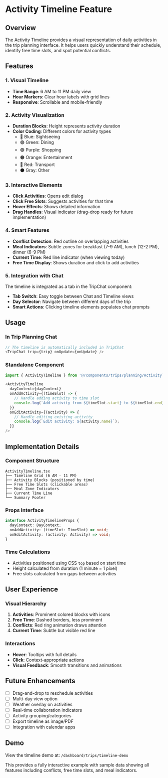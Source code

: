 # Activity Timeline Feature

## Overview
The Activity Timeline provides a visual representation of daily activities in the trip planning interface. It helps users quickly understand their schedule, identify free time slots, and spot potential conflicts.

## Features

### 1. Visual Timeline
- **Time Range**: 6 AM to 11 PM daily view
- **Hour Markers**: Clear hour labels with grid lines
- **Responsive**: Scrollable and mobile-friendly

### 2. Activity Visualization
- **Duration Blocks**: Height represents activity duration
- **Color Coding**: Different colors for activity types
  - 🔵 Blue: Sightseeing
  - 🟢 Green: Dining  
  - 🟣 Purple: Shopping
  - 🟠 Orange: Entertainment
  - 🔴 Red: Transport
  - ⚫ Gray: Other

### 3. Interactive Elements
- **Click Activities**: Opens edit dialog
- **Click Free Slots**: Suggests activities for that time
- **Hover Effects**: Shows detailed information
- **Drag Handles**: Visual indicator (drag-drop ready for future implementation)

### 4. Smart Features
- **Conflict Detection**: Red outline on overlapping activities
- **Meal Indicators**: Subtle zones for breakfast (7-9 AM), lunch (12-2 PM), dinner (6-9 PM)
- **Current Time**: Red line indicator (when viewing today)
- **Free Time Display**: Shows duration and click to add activities

### 5. Integration with Chat
The timeline is integrated as a tab in the TripChat component:
- **Tab Switch**: Easy toggle between Chat and Timeline views
- **Day Selector**: Navigate between different days of the trip
- **Smart Actions**: Clicking timeline elements populates chat prompts

## Usage

### In Trip Planning Chat
```typescript
// The timeline is automatically included in TripChat
<TripChat trip={trip} onUpdate={onUpdate} />
```

### Standalone Component
```typescript
import { ActivityTimeline } from '@/components/trips/planning/ActivityTimeline';

<ActivityTimeline
  dayContext={dayContext}
  onAddActivity={(timeSlot) => {
    // Handle adding activity to time slot
    console.log(`Add activity from ${timeSlot.start} to ${timeSlot.end}`);
  }}
  onEditActivity={(activity) => {
    // Handle editing existing activity
    console.log(`Edit activity: ${activity.name}`);
  }}
/>
```

## Implementation Details

### Component Structure
```
ActivityTimeline.tsx
├── Timeline Grid (6 AM - 11 PM)
├── Activity Blocks (positioned by time)
├── Free Time Slots (clickable areas)
├── Meal Zone Indicators
├── Current Time Line
└── Summary Footer
```

### Props Interface
```typescript
interface ActivityTimelineProps {
  dayContext: DayContext;
  onAddActivity: (timeSlot: TimeSlot) => void;
  onEditActivity: (activity: Activity) => void;
}
```

### Time Calculations
- Activities positioned using CSS `top` based on start time
- Height calculated from duration (1 minute = 1 pixel)
- Free slots calculated from gaps between activities

## User Experience

### Visual Hierarchy
1. **Activities**: Prominent colored blocks with icons
2. **Free Time**: Dashed borders, less prominent
3. **Conflicts**: Red ring animation draws attention
4. **Current Time**: Subtle but visible red line

### Interactions
- **Hover**: Tooltips with full details
- **Click**: Context-appropriate actions
- **Visual Feedback**: Smooth transitions and animations

## Future Enhancements
- [ ] Drag-and-drop to reschedule activities
- [ ] Multi-day view option
- [ ] Weather overlay on activities
- [ ] Real-time collaboration indicators
- [ ] Activity grouping/categories
- [ ] Export timeline as image/PDF
- [ ] Integration with calendar apps

## Demo
View the timeline demo at: `/dashboard/trips/timeline-demo`

This provides a fully interactive example with sample data showing all features including conflicts, free time slots, and meal indicators.